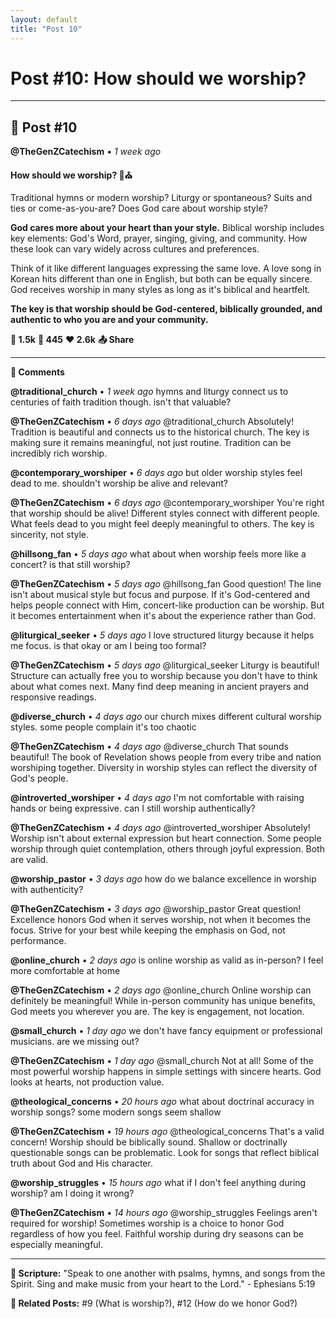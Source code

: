 ```yaml
---
layout: default
title: "Post 10"
---
```

# Post #10: How should we worship?

---

## 📱 Post #10

**@TheGenZCatechism** • *1 week ago*

**How should we worship? 🎤⛪️**

Traditional hymns or modern worship? Liturgy or spontaneous? Suits and ties or come-as-you-are? Does God care about worship style?

**God cares more about your heart than your style.** Biblical worship includes key elements: God's Word, prayer, singing, giving, and community. How these look can vary widely across cultures and preferences.

Think of it like different languages expressing the same love. A love song in Korean hits different than one in English, but both can be equally sincere. God receives worship in many styles as long as it's biblical and heartfelt.

**The key is that worship should be God-centered, biblically grounded, and authentic to who you are and your community.**

**💭 1.5k** **🔄 445** **❤️ 2.6k** **📤 Share**

---

**💬 Comments**

**@traditional_church** • *1 week ago*
hymns and liturgy connect us to centuries of faith tradition though. isn't that valuable?

**@TheGenZCatechism** • *6 days ago*
@traditional_church Absolutely! Tradition is beautiful and connects us to the historical church. The key is making sure it remains meaningful, not just routine. Tradition can be incredibly rich worship.

**@contemporary_worshiper** • *6 days ago*
but older worship styles feel dead to me. shouldn't worship be alive and relevant?

**@TheGenZCatechism** • *6 days ago*
@contemporary_worshiper You're right that worship should be alive! Different styles connect with different people. What feels dead to you might feel deeply meaningful to others. The key is sincerity, not style.

**@hillsong_fan** • *5 days ago*
what about when worship feels more like a concert? is that still worship?

**@TheGenZCatechism** • *5 days ago*
@hillsong_fan Good question! The line isn't about musical style but focus and purpose. If it's God-centered and helps people connect with Him, concert-like production can be worship. But it becomes entertainment when it's about the experience rather than God.

**@liturgical_seeker** • *5 days ago*
I love structured liturgy because it helps me focus. is that okay or am I being too formal?

**@TheGenZCatechism** • *5 days ago*
@liturgical_seeker Liturgy is beautiful! Structure can actually free you to worship because you don't have to think about what comes next. Many find deep meaning in ancient prayers and responsive readings.

**@diverse_church** • *4 days ago*
our church mixes different cultural worship styles. some people complain it's too chaotic

**@TheGenZCatechism** • *4 days ago*
@diverse_church That sounds beautiful! The book of Revelation shows people from every tribe and nation worshiping together. Diversity in worship styles can reflect the diversity of God's people.

**@introverted_worshiper** • *4 days ago*
I'm not comfortable with raising hands or being expressive. can I still worship authentically?

**@TheGenZCatechism** • *4 days ago*
@introverted_worshiper Absolutely! Worship isn't about external expression but heart connection. Some people worship through quiet contemplation, others through joyful expression. Both are valid.

**@worship_pastor** • *3 days ago*
how do we balance excellence in worship with authenticity?

**@TheGenZCatechism** • *3 days ago*
@worship_pastor Great question! Excellence honors God when it serves worship, not when it becomes the focus. Strive for your best while keeping the emphasis on God, not performance.

**@online_church** • *2 days ago*
is online worship as valid as in-person? I feel more comfortable at home

**@TheGenZCatechism** • *2 days ago*
@online_church Online worship can definitely be meaningful! While in-person community has unique benefits, God meets you wherever you are. The key is engagement, not location.

**@small_church** • *1 day ago*
we don't have fancy equipment or professional musicians. are we missing out?

**@TheGenZCatechism** • *1 day ago*
@small_church Not at all! Some of the most powerful worship happens in simple settings with sincere hearts. God looks at hearts, not production value.

**@theological_concerns** • *20 hours ago*
what about doctrinal accuracy in worship songs? some modern songs seem shallow

**@TheGenZCatechism** • *19 hours ago*
@theological_concerns That's a valid concern! Worship should be biblically sound. Shallow or doctrinally questionable songs can be problematic. Look for songs that reflect biblical truth about God and His character.

**@worship_struggles** • *15 hours ago*
what if I don't feel anything during worship? am I doing it wrong?

**@TheGenZCatechism** • *14 hours ago*
@worship_struggles Feelings aren't required for worship! Sometimes worship is a choice to honor God regardless of how you feel. Faithful worship during dry seasons can be especially meaningful.

---

**📖 Scripture:** "Speak to one another with psalms, hymns, and songs from the Spirit. Sing and make music from your heart to the Lord." - Ephesians 5:19

**🔗 Related Posts:** #9 (What is worship?), #12 (How do we honor God?) 
